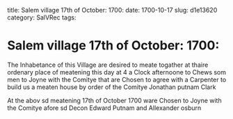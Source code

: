 title: Salem village 17th of October: 1700:
date: 1700-10-17
slug: d1e13620
category: SalVRec
tags: 


<div markdown class="doc" id="d1e13620">


# Salem village 17th of October: 1700:

The Inhabetance of this Village are desired to meate togather at thaire ordenary place of meatening this day at 4 a Clock afternoone to Chews som men to Joyne with the Comitye that are Chosen to agree with a Carpenter to build us a meaten house by order of the Comitye Jonathan putnam Clark

At the abov sd meatening 17th of October 1700 ware Chosen to Joyne with the Comitye afore sd Decon Edward Putnam and Allexander osburn
</div>